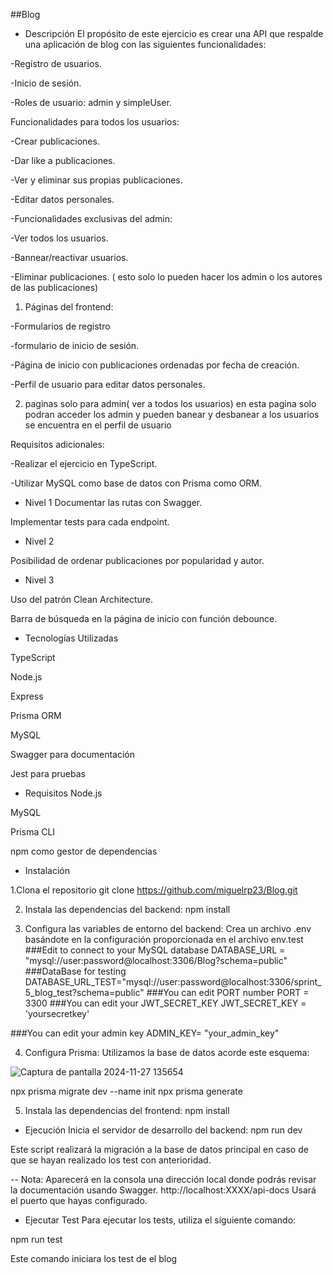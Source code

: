 ##Blog

- Descripción
El propósito de este ejercicio es crear una API que respalde una aplicación de blog con las siguientes funcionalidades:

-Registro de usuarios.

-Inicio de sesión.

-Roles de usuario: admin y simpleUser.


Funcionalidades para todos los usuarios:

-Crear publicaciones.

-Dar like a publicaciones.

-Ver y eliminar sus propias publicaciones.

-Editar datos personales.

-Funcionalidades exclusivas del admin:

-Ver todos los usuarios.

-Bannear/reactivar usuarios.

-Eliminar publicaciones. ( esto solo lo pueden hacer los admin o los autores de las publicaciones)

1. Páginas del frontend:
   
-Formularios de registro

-formulario de inicio de sesión.

-Página de inicio con publicaciones ordenadas por fecha de creación.

-Perfil de usuario para editar datos personales.

2. paginas solo para admin( ver a todos los usuarios) en esta pagina solo podran acceder los admin y pueden banear y desbanear a los usuarios se encuentra en el perfil de usuario

Requisitos adicionales:

-Realizar el ejercicio en TypeScript.

-Utilizar MySQL como base de datos con Prisma como ORM.


- Nivel 1
Documentar las rutas con Swagger.

Implementar tests para cada endpoint.

- Nivel 2
  
Posibilidad de ordenar publicaciones por popularidad y autor.

- Nivel 3
  
Uso del patrón Clean Architecture.

Barra de búsqueda en la página de inicio con función debounce.

- Tecnologías Utilizadas
  
TypeScript

Node.js

Express

Prisma ORM

MySQL

Swagger para documentación

Jest para pruebas

- Requisitos
Node.js

MySQL

Prisma CLI

npm como gestor de dependencias

  - Instalación
    
1.Clona el repositorio
 git clone https://github.com/miguelrp23/Blog.git


2. Instala las dependencias del backend:
 npm install

3. Configura las variables de entorno del backend:
Crea un archivo .env basándote en la configuración proporcionada en el archivo env.test ###Edit to connect to your MySQL database DATABASE_URL = "mysql://user:password@localhost:3306/Blog?schema=public" ###DataBase for testing DATABASE_URL_TEST="mysql://user:password@localhost:3306/sprint_5_blog_test?schema=public" ###You can edit PORT number PORT = 3300 ###You can edit your JWT_SECRET_KEY JWT_SECRET_KEY = 'yoursecretkey' 

###You can edit your admin key ADMIN_KEY= "your_admin_key"

4. Configura Prisma:
Utilizamos la base de datos acorde este esquema:

![Captura de pantalla 2024-11-27 135654](https://github.com/user-attachments/assets/8599385f-1604-4fb8-b7a2-c6bedaf80fb8)


npx prisma migrate dev --name init npx prisma generate

5. Instala las dependencias del frontend:
npm install

- Ejecución
Inicia el servidor de desarrollo del backend:
 npm run dev 

Este script realizará la migración a la base de datos principal en caso de que se hayan realizado los test con anterioridad.

-- Nota: Aparecerá en la consola una dirección local donde podrás revisar la documentación usando Swagger. http://localhost:XXXX/api-docs
Usará el puerto que hayas configurado.

- Ejecutar Test
Para ejecutar los tests, utiliza el siguiente comando:

 npm run test

Este comando iniciara los test de el blog

